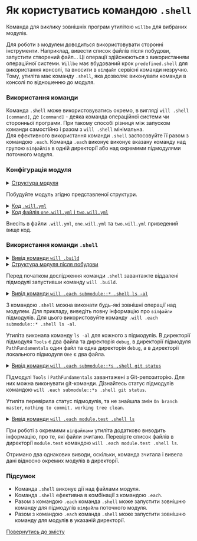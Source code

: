 # Як користуватись командою <code>.shell</code>

Команда для виклику зовнішніх програм утилітою <code>willbe</code> для вибраних модулів.

Для роботи з модулем доводиться використовувати сторонні інструменти. Наприклад, вивести список файлів після побудови, запустити створений файл... Ці операції здійснюються з використанням операційної системи. `Willbe` має вбудований крок `predefined.shell` для використання консолі, та вносити в `вілфайл` сервісні команди незручно. Тому, утиліта має команду `.shell`, яка дозволяє виконувати команди в консолі по відношенню до модуля.  

### Використання команди

Команда `.shell` може використовуватись окремо, в вигляді `will .shell [command]`, де `[command]` - деяка команда операційної системи чи сторонньої програми. При такому способі різниця між запуском команди самостійно і разом з `will .shell` мінімальна.  
Для ефективного використання команди `.shell` застосовуйте її разом з командою `.each`. Команда `.each` виконує виконує вказану команду над групою `вілфайлів` в одній директорії або над окремими підмодулями поточного модуля. 

### Конфігурація модуля

<details>
  <summary><u>Структура модуля</u></summary>

```
shellCommand
    ├── module.test
    │        ├── one.will.yml
    │        └── two.will.yml
    └── .will.yml       

```

</details>

Побудуйте модуль згідно представленої структури.

<details>
  <summary><u>Код <code>.will.yml</code></u></summary>

```yaml
about :

  name : shellCommand
  description : "To use .shell command"
  version : 0.0.1

submodule :

  Tools : git+https:///github.com/Wandalen/wTools.git/out/wTools#master
  PathFundamentals : git+https:///github.com/Wandalen/wPathFundamentals.git/out/wPathFundamentals#master
  One : module.test/one

build :

  download :
    criterion :
      default : 1
    steps :
      - submodules.download

```

</details>
<details>
  <summary><u>Код файлів <code>one.will.yml</code> і <code>two.will.yml</code></u></summary>

```yaml
about :

  name : noWorkedFile
  description : "Only example of will-file"

```

</details>

Внесіть в файли `.will.yml`, `one.will.yml` та `two.will.yml` приведений вище код.

### Використання команди `.shell`

<details>
  <summary><u>Вивід команди <code>will .build</code></u></summary>

```
[user@user ~]$ will .build
...
  Building module::shellCommand / build::download
     . Read : /path_to_file/.module/Tools/out/wTools.out.will.yml
     + module::Tools version master was downloaded in 12.011s
     . Read : /path_to_file/.module/PathFundamentals/out/wPathFundamentals.out.will.yml
     + module::PathFundamentals version master was downloaded in 4.239s
   + 2/4 submodule(s) of module::shellCommand were downloaded in 16.262s
  Built module::shellCommand / build::download in 16.313s

```

</details>
<details>
  <summary><u>Структура модуля після побудови</u></summary>

```
shellCommand
    ├── .module
    │      ├── Tools
    │      └── PathFundamentals
    ├── module.test
    │        ├── one.will.yml
    │        └── two.will.yml
    └── .will.yml       

```

</details>

Перед початком дослідження команди `.shell` завантажте віддалені підмодулі запустивши команду `will .build`. 

<details>
  <summary><u>Вивід команди <code>will .each submodule::* .shell ls -al</code></u></summary>

```
[user@user ~]$ will .each submodule::* .shell ls -al
...
Module at /path_to_file/.module/Tools/out/wTools.out.will.yml
> ls -al
total 232
drwxr-xr-x 3 user user   4096 Apr 17 11:16 .
drwxr-xr-x 9 user user   4096 Apr 17 11:16 ..
drwxr-xr-x 3 user user   4096 Apr 17 11:16 debug
-rw-r--r-- 1 user user   7526 Apr 17 11:16 wTools.out.will.yml
-rw-r--r-- 1 user user 215828 Apr 17 11:16 wTools.proto.export.out.tgs

Module at /path_to_file/.module/PathFundamentals/out/wPathFundamentals.out.will.yml
> ls -al
total 20
drwxr-xr-x 3 user user 4096 Apr 17 11:16 .
drwxr-xr-x 6 user user 4096 Apr 17 11:16 ..
drwxr-xr-x 3 user user 4096 Apr 17 11:16 debug
-rw-r--r-- 1 user user 5970 Apr 17 11:16 wPathFundamentals.out.will.yml

Module at /path_to_file/module.test/one.will.yml
> ls -al
total 16
drwxr-xr-x 2 user user 4096 Apr  3 10:31 .
drwxr-xr-x 4 user user 4096 Apr 17 11:16 ..
-rw-r--r-- 1 user user   88 Apr  3 09:29 one.will.yml
-rw-r--r-- 1 user user   88 Apr  3 09:29 two.will.yml

```

</details>

З командою `.shell` можна виконати будь-які зовнішні операції над модулем. Для прикладу, виведіть повну інформацію про `вілфайли` підмодулів. Для цього використовуйте команду `.will .each submodule::* .shell ls -al`. 

Утиліта виконала команду `ls -al` для кожного з підмодулів. В директорії підмодуля `Tools` є два файла та директорія `debug`, в директорії підмодуля `PathFundamentals` один файл та одна директорія `debug`, а в директорії локального підмодуля `One` є два файла.  

<details>
  <summary><u>Вивід команди <code>will .each submodule::*s .shell git status</code></u></summary>

```
[user@user ~]$ will .each submodule::*s .shell git status
...
Module at /path_to_file/.module/Tools/out/wTools.out.will.yml
 > git status
On branch master
nothing to commit, working tree clean

Module at /path_to_file/.module/PathFundamentals/out/wPathFundamentals.out.will.yml
 > git status
On branch master
nothing to commit, working tree clean   

```

</details>

Підмодулі `Tools` i `PathFundamentals` завантажені з Git-репозиторію. Для них можна виконувати git-команди. Дізнайтесь статус підмодулів командою `will .each submodule::*s .shell git status`. 

Утиліта перевірила статус підмодулів, та не знайшла змін `On branch master`, `nothing to commit, working tree clean`.

<details>
  <summary><u>Вивід команди <code>will .each module.test .shell ls</code></u></summary>

```
[user@user ~]$ will .each module.test .shell ls
...
Module at /path_to_file/module.test/one.will.yml
 . Read : /path_to_file/module.test/one.will.yml
 . Read 1 will-files in 0.344s

 > ls
one.will.yml
two.will.yml

Module at /path_to_file/module.test/two.will.yml
 . Read : /path_to_file/module.test/two.will.yml
 . Read 1 will-files in 0.265s

 > ls
one.will.yml
two.will.yml

```

</details>  

При роботі з окремими `вілфайлами` утиліта додатково виводить інформацію, про те, які файли зчитано. Перевірте список файлів в директорії `module.test` командою `will .each module.test .shell ls`. 

Отримано два однакових виводи, оскільки, команда зчитала і вивела дані відносно окремих модулів в директорії.

### Підсумок  

- Команда `.shell` виконує дії над файлами модуля.  
- Команда `.shell` ефективна в комбінації з командою `.each`. 
- Разом з командою `.each` команда `.shell` може запустити зовнішню команду для підмодулів `вілфайла` поточного модуля.
- Разом з командою `.each` команда `.shell` може запустити зовнішню команду для модулів в указаній директорії.

[Повернутись до змісту](../README.md#tutorials)
